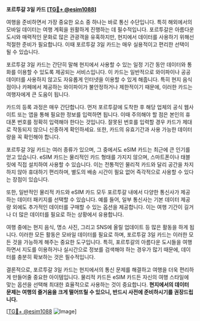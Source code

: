 **포르투갈 3일 카드 [[TG💪+ @esim1088](https://t.me/s/esim1088)]**

여행을 준비하면서 가장 중요한 요소 중 하나는 바로 통신 수단입니다. 특히 해외에서의 모바일 데이터는 여행 계획을 원활하게 진행하는 데 필수적입니다. 포르투갈은 아름다운 도시와 매력적인 문화로 많은 관광객을 유혹하지만, 현지에서 데이터를 사용하기 위해선 적절한 준비가 필요합니다. 이때 포르투갈 3일 카드는 매우 실용적이고 편리한 선택이 될 수 있습니다.

포르투갈 3일 카드는 간단히 말해 현지에서 사용할 수 있는 일정 기간 동안 데이터와 통화를 이용할 수 있도록 제공되는 서비스입니다. 이 카드는 일반적으로 와이파이나 공공 데이터를 사용하지 않고도 자유롭게 인터넷을 이용할 수 있게 해줍니다. 특히 현지 음식점이나 카페에서 제공하는 와이파이가 불안정하거나 제한적이기 때문에, 이러한 카드는 여행자에게 큰 도움이 됩니다.

카드의 등록 과정은 매우 간단합니다. 먼저 포르투갈에 도착한 후 해당 업체의 공식 웹사이트 또는 앱을 통해 필요한 정보를 입력하면 됩니다. 이때 주의해야 할 점은 본인의 휴대폰 번호를 정확히 입력해야 한다는 것입니다. 잘못된 번호를 입력할 경우 카드가 제대로 작동되지 않으니 신중하게 확인하세요. 또한, 카드의 유효기간과 사용 가능한 데이터량을 꼭 확인해야 합니다.

포르투갈 3일 카드는 여러 종류가 있으며, 그 중에서도 eSIM 카드는 최근에 큰 인기를 얻고 있습니다. eSIM 카드는 물리적인 카드 형태를 가지지 않으며, 스마트폰이나 태블릿에 직접 설치하여 사용할 수 있습니다. 이는 전통적인 물리적 카드와 달리 공간을 차지하지 않아 휴대하기 편리하며, 별도의 배송 시간이 필요 없어 즉각적으로 사용할 수 있다는 장점이 있습니다.

또한, 일반적인 물리적 카드와 eSIM 카드 모두 포르투갈 내에서 다양한 통신사가 제공하는 데이터 패키지를 선택할 수 있습니다. 예를 들어, 일부 통신사는 기본 데이터 제공량 외에도 추가적인 데이터를 구매할 수 있는 옵션을 제공합니다. 이는 여행 기간이 길거나 더 많은 데이터를 필요로 하는 상황에서 유용합니다.

여행 중에는 현지 음식, 명소 사진, 그리고 SNS에 올릴 업데이트 등 많은 활동을 하게 됩니다. 이러한 모든 활동은 모바일 데이터를 필요로 하며, 포르투갈 3일 카드는 이러한 모든 것을 가능하게 해주는 중요한 도구입니다. 특히, 포르투갈의 아름다운 도시들을 여행하면서 지도를 이용하거나 실시간으로 정보를 검색해야 하는 경우가 많기 때문에, 데이터를 충분히 확보하는 것은 필수적입니다.

결론적으로, 포르투갈 3일 카드는 현지에서의 통신 문제를 해결하고 여행을 더욱 편리하게 만들어줄 중요한 아이템입니다. 물리적 카드든 eSIM 카드든 자신의 여행 스타일에 맞는 옵션을 선택해 최대한 효율적으로 사용하는 것이 중요합니다. **현지에서의 데이터 문제는 여행의 즐거움을 크게 떨어뜨릴 수 있으니, 반드시 사전에 준비하시기를 권장드립니다.**

[[TG💪+ @esim1088](https://t.me/s/esim1088) ![Image](https://i.postimg.cc/Y0z9fWf4/image.png)]